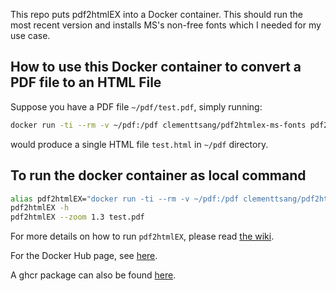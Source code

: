 This repo puts pdf2htmlEX into a Docker container. This should run the most recent version and installs MS's non-free fonts which I needed for my use case.

## How to use this Docker container to convert a PDF file to an HTML File
Suppose you have a PDF file `~/pdf/test.pdf`, simply running:

```bash
docker run -ti --rm -v ~/pdf:/pdf clementtsang/pdf2htmlex-ms-fonts pdf2htmlEX --zoom 1.3 test.pdf
```

would produce a single HTML file `test.html` in `~/pdf` directory.

## To run the docker container as local command

```bash
alias pdf2htmlEX="docker run -ti --rm -v ~/pdf:/pdf clementtsang/pdf2htmlex-ms-fonts pdf2htmlEX"
pdf2htmlEX -h 
pdf2htmlEX --zoom 1.3 test.pdf
```

For more details on how to run `pdf2htmlEX`, please read [the wiki](https://github.com/pdf2htmlEX/pdf2htmlEX).

For the Docker Hub page, see [here](https://cloud.docker.com/u/clementtsang/repository/docker/clementtsang/pdf2htmlex-microsoft-fonts).

A ghcr package can also be found [here](https://github.com/ClementTsang/pdf2htmlEX_docker/pkgs/container/pdf2htmlex-ms-fonts).
